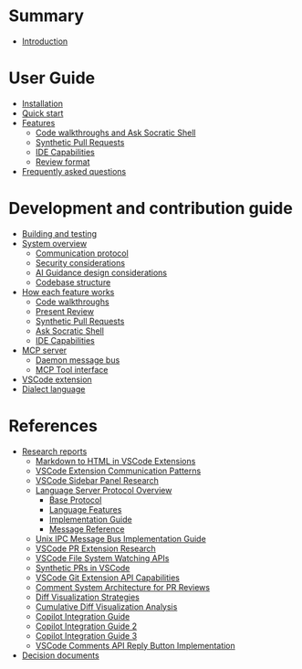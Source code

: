 # Summary

<!-- Claude: consult chapters in this file for deeper background on topics as needed -->

- [Introduction](./introduction.md) <!-- 💡: Project overview, problem statement, and relationship to socratic shell ecosystem -->

# User Guide <!-- 💡: End-user documentation for people using Dialectic in their AI development workflow -->

- [Installation](./installation.md) <!-- 💡: Step-by-step setup for both VSCode extension and MCP server components -->
- [Quick start](./quick-start.md) <!-- 💡: Basic workflow example showing AI assistant → review display → navigation cycle -->
- [Features]() <!-- 💡: Explains how to use each feature -->
    - [Code walkthroughs and Ask Socratic Shell](./present-review.md) <!-- 💡: Give examples of how to ask the agent to walk through code with you, what happens when you click links, and how you can use Ask Socratic Shell. -->
    - [Synthetic Pull Requests](./synthetic-pr.md) <!-- 💡: How to create PR-like reviews from LLM code changes, with AI insight comments (💡❓TODO/FIXME) and familiar review workflows for approving/requesting changes -->
    - [IDE Capabilities](./ide-capabilities.md) <!-- 💡: Natural language interface to VSCode/LSP features, current capabilities, and implementation details -->
    - [Review format](./review-format.md) <!-- 💡: Explains file:line syntax, reference-style links [file:line][], and markdown conventions AI assistants should follow -->
- [Frequently asked questions](./faq.md) <!-- 💡: Anticipated user questions about common errors, expected workflow, purpose, comparisons with other tools, etc -->

# Development and contribution guide <!-- 💡: Technical documentation for contributors and people wanting to understand system internals -->

- [Building and testing](./design/build-and-test.md) <!-- 💡: Development environment setup, build process, and testing procedures -->
- [System overview](./design/overview.md) <!-- 💡: High-level architecture showing MCP server ↔ VSCode extension communication via Unix sockets -->
    - [Communication protocol](./design/protocol.md) <!-- 💡: JSON message format, Unix socket/named pipe IPC, and error handling between components -->
    - [Security considerations](./design/security.md) <!-- 💡: CSP headers, DOMPurify sanitization, and secure webview practices for markdown rendering -->
    - [AI Guidance design considerations](./design/ai-guidance.md) <!-- 💡: Design decisions made specifically to work well with AI collaboration patterns from socratic shell -->
    - [Codebase structure](./design/codebase-structure.md) <!-- 💡: Overview of project structure, key files, and how components connect for contributors -->
- [How each feature works]() <!-- 💡: Walk through the flow of particular features -->
    - [Code walkthroughs](./design/code-walkthroughs.md)
    - [Present Review](./design/present-review.md) <!-- 💡: How AI assistants present code reviews, message flows, and implementation details -->
    - [Synthetic Pull Requests](./design/synthetic-pr.md) <!-- 💡: Git operations with git2, AI comment parsing (💡❓TODO/FIXME), MCP tool implementation, and VSCode CommentController integration for PR-like workflows -->
    - [Ask Socratic Shell](./design/ask-socratic-shell.md) <!-- 💡: How Ask Socratic Shell works, message flows, and implementation details -->
    - [IDE Capabilities](./design/ide-capabilities.md) <!-- 💡: Natural language interface to VSCode/LSP features, current capabilities, and implementation details -->
- [MCP server](./design/mcp-server.md) <!-- 💡: Highlights of the MCP server  --> 
    - [Daemon message bus](./design/daemon.md) <!-- 💡: Central message router implementation, client management, process lifecycle, and Unix socket server architecture -->
    - [MCP Tool interface](./design/mcp-tool-interface.md) <!-- 💡: API specification for AI assistants calling present_review tool with markdown content -->
- [VSCode extension](./design/extension.md) <!-- 💡: Highlights of the VSCode Extension design and implementation: activation, establishing IPC protocol -->
- [Dialect language](./design/dialect-language.md) <!-- 💡: JSON mini-language semantics for IDE operations - function composition, value types, and execution model -->


# References

- [Research reports]() <!-- 💡: Background research that informed design decisions - consult when discussing related technical topics -->
    - [Markdown to HTML in VSCode Extensions](./references/markdown-to-html-in-vscode.md) <!-- 💡: Comprehensive guide on markdown-it dominance (95% of VSCode extensions), custom renderer rules for link handling, multi-layered approach (parser/webview/extension), security with CSP and DOMPurify, command URI patterns. Relevant for: markdown processing, custom link handling, webview security, VSCode extension patterns -->
    - [VSCode Extension Communication Patterns](./references/cli-extension-communication-guide.md) <!-- 💡: Four communication approaches between CLI tools and VSCode extensions: Unix socket/named pipe (recommended), HTTP server, file-based, and remote execution considerations. Covers environmentVariableCollection for discovery, cross-platform compatibility, security best practices. Relevant for: MCP server communication, IPC implementation, CLI-extension integration -->
    - [VSCode Sidebar Panel Research](./references/vscode-extensions-sidebar-panel-research-report.md) <!-- 💡: Complete guide for VSCode extension sidebar panels including TreeDataProvider registration, package.json configuration, debugging strategies. Covers TreeView vs Webview approaches for content display, common configuration issues, and systematic debugging steps. Relevant for: sidebar UI implementation, extension architecture, TreeView/Webview decisions -->
    - [Language Server Protocol Overview](./references/lsp-overview/README.md) <!-- 💡: LSP architecture solving M×N complexity problem with client-server model, JSON-RPC 2.0 messaging, multiple transport options (stdio, sockets, TCP, Node.js IPC). Reduces editor×language integrations from M×N to M+N. Relevant for: protocol design patterns, client-server communication, future LSP integration considerations -->
        - [Base Protocol](./references/lsp-overview/base-protocol.md) <!-- 💡: JSON-RPC 2.0 foundation with HTTP-style headers, Content-Length mandatory for stream communication, request/response/notification model with id correlation, standard and LSP-specific error codes. Relevant for: protocol design, message structure, error handling patterns -->
        - [Language Features](./references/lsp-overview/language-features.md) <!-- 💡: Comprehensive LSP feature catalog including navigation (go-to-definition, find references), information (hover, signature help), code intelligence (completion, actions, lens), formatting, semantic tokens, inlay hints, and diagnostics (push/pull models). Relevant for: code intelligence features, enhanced review experience, future LSP integration -->
        - [Implementation Guide](./references/lsp-overview/implementation-guide.md) <!-- 💡: Practical LSP server/client implementation patterns covering process isolation, message ordering, state management, error handling with exponential backoff, transport configuration (--stdio, --pipe, --socket), three-tier testing strategy, and security considerations (input validation, process isolation, path sanitization). Relevant for: robust IPC implementation, testing strategy, security best practices -->
        - [Message Reference](./references/lsp-overview/message-reference.md) <!-- 💡: Complete LSP message catalog with request/response pairs, notifications, $/prefixed protocol messages, capabilities exchange during initialization, document synchronization (full/incremental), workspace/window features, and proper lifecycle management (initialize → initialized → shutdown → exit). Relevant for: protocol patterns, capability negotiation, document synchronization, future LSP integration -->
    - [Unix IPC Message Bus Implementation Guide](./references/unix-message-bus-architecture.md) <!-- 💡: Comprehensive research on Unix IPC message bus patterns covering Unix domain sockets vs other mechanisms, hub-and-spoke architecture with central broker, epoll-based event handling, process lifecycle management, performance optimization through hybrid approaches, security hardening, and real-world implementations (D-Bus, Redis, nanomsg). Validates Unix sockets as superior foundation for multi-client message buses with concrete implementation patterns. Relevant for: message bus daemon design, IPC architecture decisions, multi-process communication, performance considerations -->
    - [VSCode PR Extension Research](./references/vscode-extensions-dev-pattern.md) <!-- 💡: This research report provides comprehensive technical documentation for building a VS Code extension that creates synthetic pull requests for LLM-generated code changes, covering all essential VS Code Extension APIs with detailed implementation examples. It includes the Comment Controller API for creating PR-like commenting experiences with pre-populated LLM explanations, the Tree View API for PR navigation interfaces in VS Code's sidebar, the Webview API for detailed PR panels with approve/request changes functionality, diff viewer integration for showing file changes, and file system watchers for detecting LLM modifications. The report contains practical code examples for comment thread management, tree data providers, webview panel creation, change tracking systems, command registration for review actions, and integration patterns for forwarding user feedback to LLMs and applying their suggested changes back to the codebase. Consult this report when implementing VS Code extensions that need to display code diffs, manage commenting workflows, create custom sidebar views, integrate with LLM APIs for code review scenarios, or replicate GitHub-style pull request interfaces within VS Code. -->
    - [VSCode File System Watching APIs](./references/VS-Code-file-system-watching.md) <!-- This comprehensive guide covers VS Code's file system watching capabilities for extension developers, including the workspace.createFileSystemWatcher() API, platform-specific implementations (Linux inotify, Windows ReadDirectoryChangesW, macOS FSEvents), performance optimization strategies, and handling external file changes that occur outside VS Code. It provides detailed implementation patterns for debouncing rapid changes, monitoring configuration files, handling race conditions and temporary files, optimizing glob patterns and exclusion rules, and working with remote development environments (WSL, SSH, containers, Codespaces). Consult this guide when building VS Code extensions that need to monitor file system changes, detect external modifications, optimize watching performance, handle cross-platform file events, implement change tracking systems, or work with file watching in remote development scenarios. -->
    - [Synthetic PRs in VSCode](./references/Synthetic-PRs-in-vscode.md) <!-- This research report provides comprehensive technical guidance for building synthetic/local pull request systems in VS Code that work entirely with local data without requiring remote Git repositories. It covers the CommentController API for code review interfaces, Git Extension API for local repository access, Source Control API integration, custom diff generation, state persistence strategies, and user interaction patterns that mirror traditional PR workflows. The report includes implementation examples from GitHub, Azure DevOps, and GitLab extensions, architectural recommendations for PR lifecycle management, and specific patterns for creating "fake" PRs from local Git changes, AI-generated code, or working directory modifications. Consult this report when building VS Code extensions that need local code review capabilities, synthetic PR interfaces, comment systems for line-by-line feedback, Git integration without remotes, AI code review workflows, or custom diff viewing experiences that don't rely on external PR providers. -->
    - [VSCode Git Extension API Capabilities](./references/VSCode-Git-Extension-API-capabilities.md) <!-- 💡: Comprehensive analysis of VSCode's Git Extension API limitations and capabilities for synthetic PR implementation. Documents that the API lacks commit range parsing (HEAD~2..HEAD), structured file change data with statistics, multi-file PR review interfaces, and arbitrary commit diff generation. Validates the architectural decision to use custom Git operations (git2) for complex diff generation while leveraging VSCode APIs for UI integration. Includes detailed API method analysis and production extension patterns. Relevant for: Git integration decisions, API capability assessment, hybrid architecture validation -->
    - [Comment System Architecture for PR Reviews](./references/comment-system-on-pr.md) <!-- 💡: Definitive architectural analysis for implementing GitHub-style PR comment systems in VSCode extensions. Covers CommentController API as the only viable choice (vs deprecated alternatives), DiffEditor integration for native file comparison, strategic webview enhancement for AI-specific features, and hybrid approach balancing native integration with AI conversation flexibility. Includes complete implementation patterns, phase-by-phase development strategy, and architectural trade-offs. Relevant for: comment system implementation, PR review UI, AI-human conversation interfaces, VSCode native integration -->
    - [Diff Visualization Strategies](./references/diff-visualization.md) <!-- 💡: Research on diff visualization approaches for VSCode extensions covering native DiffEditor integration, custom diff rendering, syntax highlighting preservation, and performance considerations. Analyzes trade-offs between VSCode's built-in diff capabilities vs custom implementations for AI-generated code reviews. Includes implementation patterns for GitHub-style diff display and line-by-line commenting integration. Relevant for: diff display implementation, syntax highlighting, performance optimization, visual diff design -->
    - [Cumulative Diff Visualization Analysis](./references/diff-visualization-cumulative.md) <!-- 💡: Extended analysis of diff visualization patterns specifically for cumulative/multi-file changes in synthetic PR contexts. Covers strategies for displaying related changes across multiple files, maintaining context between file diffs, and optimizing performance for large changesets. Includes patterns from production extensions and recommendations for AI-generated code review workflows. Relevant for: multi-file diff display, performance optimization, cumulative change visualization -->
    - [Copilot Integration Guide](./references/copilot-guide.md) <!-- 💡: Analysis of GitHub Copilot's VSCode integration patterns for AI-assisted development workflows. Covers comment-based AI interaction, inline suggestion systems, and integration with existing VSCode features. Provides insights for building complementary AI tools that work alongside Copilot. Relevant for: AI integration patterns, comment-based workflows, VSCode AI tool ecosystem -->
    - [Copilot Integration Guide 2](./references/copilot-guide-2.md) <!-- 💡: Extended analysis of Copilot integration patterns focusing on advanced features like chat interfaces, context awareness, and multi-turn conversations. Covers architectural patterns for AI tools that need to maintain conversation state and integrate with VSCode's editing experience. Relevant for: AI chat interfaces, conversation state management, advanced AI integration -->
    - [Copilot Integration Guide 3](./references/copilot-guide-3.md) <!-- 💡: Comprehensive guide for implementing GitHub PR-style commenting UI in VSCode extensions with multi-line comment support, clickable gutter icons, expanded comment threads, and "Make Code Suggestion" functionality. Covers CommentController API, CommentingRangeProvider implementation, and troubleshooting common issues like missing reply buttons. Based on analysis of GitHub PR extension patterns. Relevant for: comment UI implementation, multi-line commenting, suggestion workflows, GitHub PR-style interfaces -->
    - [VSCode Comments API Reply Button Implementation](./references/VSCode-Comments-API-Reply-Button.md) <!-- 💡: Definitive technical guide for implementing working reply buttons and multi-line comments in VSCode extensions using the Comments API. Covers the complete implementation pattern including CommentingRangeProvider requirements, package.json menu contributions, command registration, and custom action buttons like "Make Suggestion". Includes minimal working examples and troubleshooting for common issues. Based on analysis of microsoft/vscode-pull-request-github extension. Relevant for: reply button functionality, multi-line comment selection, custom comment actions, Comments API implementation -->
- [Decision documents]()